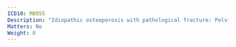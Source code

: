 ```yaml
---
ICD10: M8055
Description: "Idiopathic osteoporosis with pathological fracture: Pelvic region and thigh"
Matters: No
Weight: 0
---
```

